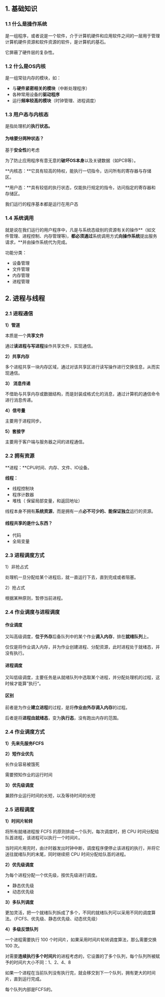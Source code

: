 ## 1. 基础知识

### 1.1 什么是操作系统

是一组程序，或者说是一个软件，介于计算机硬件和应用软件之间的一层用于管理计算机硬件资源和软件资源的软件，是计算机的基石。

它屏蔽了硬件层的复杂性。



### 1.2 什么是OS内核

是一组常驻内存的模块，如：

- 与**硬件紧密相关的模块**（中断处理程序）
- 各种常用设备的**驱动程序**
- 运行**频率较高的模块**（时钟管理、进程调度）



### 1.3 用户态与内核态

是指处理机的**执行状态。**

#### 为啥要分两种状态？

基于**安全性**的考虑

为了防止应用程序有意无意的**破坏OS本身**以及关键数据（如PCB等）。

**内核态：**它具有较高的特权，能执行一切指令，访问所有的寄存器与存储区。

**用户态：**具有较低的执行状态，仅能执行规定的指令，访问指定的寄存器和存储区。



我们运行的程序基本都是运行在用户态



### 1.4 系统调用

就是说在我们运行的用户程序中，凡是与系统态级别的资源有关的操作**（如文件管理、进程控制、内存管理等)，**都必须通过**系统调用方式**向操作系统**提出服务请求，**并由操作系统代为完成。

功能分类：

- 设备管理
- 文件管理
- 内存管理
- 进程管理



## 2. 进程与线程

### 2.1 进程通信

**1）管道**

本质是一个**共享文件**

通过**读进程与写进程**操作共享文件，实现通信。



**2）共享内存**

多个进程共享一块内存区域，通过对该共享区进行读写操作进行交换信息，从而实现通信。



**3） 消息传递**

不借助与共享内存或数据结构，而是封装成格式化的消息，通过计算机的通信命令进行消息传递。



**4）信号量**

主要用于进程同步。



**5）套接字**

主要用于客户端与服务器之间的进程通信。



### 2.2 拥有资源

**进程：**CPU时间、内存、文件、IO设备。

**线程：**

- 线程控制块
- 程序计数器
- 堆栈（  保留局部变量，和返回地址）

线程本身不拥有**系统资源**，而是拥有一点**必不可少的、能保证独立**运行的资源。



#### 线程共享的是什么东西？

- 代码
- 全局变量



### 2.3 进程调度方式

1）非抢占式

处理机一旦分配给某个进程后，就一直运行下去，直到完成或者阻塞。

2）抢占式

根据某种原则，暂停当前进程。



### 2.4 作业调度与进程调度

#### 作业调度

又叫高级调度，**位于外存**后备队列中的某个作业**调入内存**，排在**就绪队列**上。

仅仅是将作业调入内存，并为作业创建进程、分配资源，此时进程处于就绪态，并没有执行。



#### 进程调度

又叫低级调度，主要任务是从就绪队列中选取某个进程，并分配处理机的过程，这时候才能算”执行“。



#### 区别

前者是为作业**建立进程**的过程，是将**作业由外存调入内存**的过程。

后者是将**进程由就绪态**，变为**执行态**，没有跑出内存的范围。



### 2.4 作业调度方式

**1）先来先服务FCFS**



**2）短作业优先**

长作业容易被饿死

需要预知作业的运行时间

**3）优先级调度**

兼顾作业运行时间的长短，以及等待时间的长短





### 2.5 进程调度

**1）时间片轮转**

将所有就绪进程按 FCFS 的原则排成一个队列，每次调度时，把 CPU 时间分配给队首进程，该进程可以执行一个时间片。

当时间片用完时，由计时器发出时钟中断，调度程序便停止该进程的执行，并将它送往就绪队列的末尾，同时继续把 CPU 时间分配给队首的进程。



**2）优先级调度**

为每个进程分配一个优先级，按优先级进行调度。

- 静态优先级
- 动态优先级



**3）多队列调度**

更加灵活，把一个就绪队列拆成了多个，不同的就绪队列可以采用不同的调度算法。（FCFS、优先级、静态优先级、动态优先级）



**4）多级反馈队列**

一个进程需要执行 100 个时间片，如果采用时间片轮转调度算法，那么需要交换 100 次。

对需要**连续执行多个时间片**的进程考虑的，它设置的了多个队列，每个队列所被赋予的时间片大小不同：1、2、4、8

如果一个进程在当前队列没有执行完，就会移交到下一个队列，拥有更大的时间片，直到运行完成。

每个队列内部是FCFS的。




